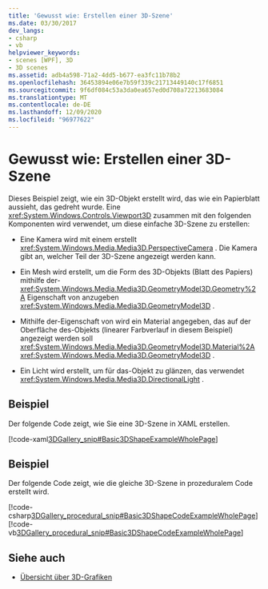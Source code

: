 ```yaml
---
title: 'Gewusst wie: Erstellen einer 3D-Szene'
ms.date: 03/30/2017
dev_langs:
- csharp
- vb
helpviewer_keywords:
- scenes [WPF], 3D
- 3D scenes
ms.assetid: adb4a598-71a2-4dd5-b677-ea3fc11b78b2
ms.openlocfilehash: 36453894e06e7b59f339c21713449140c17f6851
ms.sourcegitcommit: 9f6df084c53a3da0ea657ed0d708a72213683084
ms.translationtype: MT
ms.contentlocale: de-DE
ms.lasthandoff: 12/09/2020
ms.locfileid: "96977622"
---
```

# <a name="how-to-create-a-3d-scene"></a>Gewusst wie: Erstellen einer 3D-Szene
Dieses Beispiel zeigt, wie ein 3D-Objekt erstellt wird, das wie ein Papierblatt aussieht, das gedreht wurde. Eine <xref:System.Windows.Controls.Viewport3D> zusammen mit den folgenden Komponenten wird verwendet, um diese einfache 3D-Szene zu erstellen:  
  
- Eine Kamera wird mit einem erstellt <xref:System.Windows.Media.Media3D.PerspectiveCamera> . Die Kamera gibt an, welcher Teil der 3D-Szene angezeigt werden kann.  
  
- Ein Mesh wird erstellt, um die Form des 3D-Objekts (Blatt des Papiers) mithilfe der- <xref:System.Windows.Media.Media3D.GeometryModel3D.Geometry%2A> Eigenschaft von anzugeben <xref:System.Windows.Media.Media3D.GeometryModel3D> .  
  
- Mithilfe der-Eigenschaft von wird ein Material angegeben, das auf der Oberfläche des-Objekts (linearer Farbverlauf in diesem Beispiel) angezeigt werden soll <xref:System.Windows.Media.Media3D.GeometryModel3D.Material%2A> <xref:System.Windows.Media.Media3D.GeometryModel3D> .  
  
- Ein Licht wird erstellt, um für das-Objekt zu glänzen, das verwendet <xref:System.Windows.Media.Media3D.DirectionalLight> .  
  
## <a name="example"></a>Beispiel  
 Der folgende Code zeigt, wie Sie eine 3D-Szene in XAML erstellen.  
  
 [!code-xaml[3DGallery_snip#Basic3DShapeExampleWholePage](~/samples/snippets/csharp/VS_Snippets_Wpf/3DGallery_snip/CS/Basic3DShapeExample.xaml#basic3dshapeexamplewholepage)]  
  
## <a name="example"></a>Beispiel  
 Der folgende Code zeigt, wie die gleiche 3D-Szene in prozeduralem Code erstellt wird.  
  
 [!code-csharp[3DGallery_procedural_snip#Basic3DShapeCodeExampleWholePage](~/samples/snippets/csharp/VS_Snippets_Wpf/3DGallery_procedural_snip/CSharp/Basic3DShapeExample.cs#basic3dshapecodeexamplewholepage)]
 [!code-vb[3DGallery_procedural_snip#Basic3DShapeCodeExampleWholePage](~/samples/snippets/visualbasic/VS_Snippets_Wpf/3DGallery_procedural_snip/visualbasic/basic3dshapeexample.vb#basic3dshapecodeexamplewholepage)]  
  
## <a name="see-also"></a>Siehe auch

- [Übersicht über 3D-Grafiken](3-d-graphics-overview.md)
